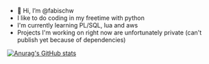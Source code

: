 - 👋 Hi, I’m @fabischw
- I like to do coding in my freetime with python
- I'm currently learning PL/SQL, lua and aws
- Projects I'm working on right now are unfortunately private (can't publish yet because of dependencies)

[![Anurag's GitHub stats](https://github-readme-stats.vercel.app/api?username=fabischw)](https://github.com/anuraghazra/github-readme-stats)

<!---
fabischw/fabischw is a ✨ special ✨ repository because its `README.md` (this file) appears on your GitHub profile.
You can click the Preview link to take a look at your changes.
--->
